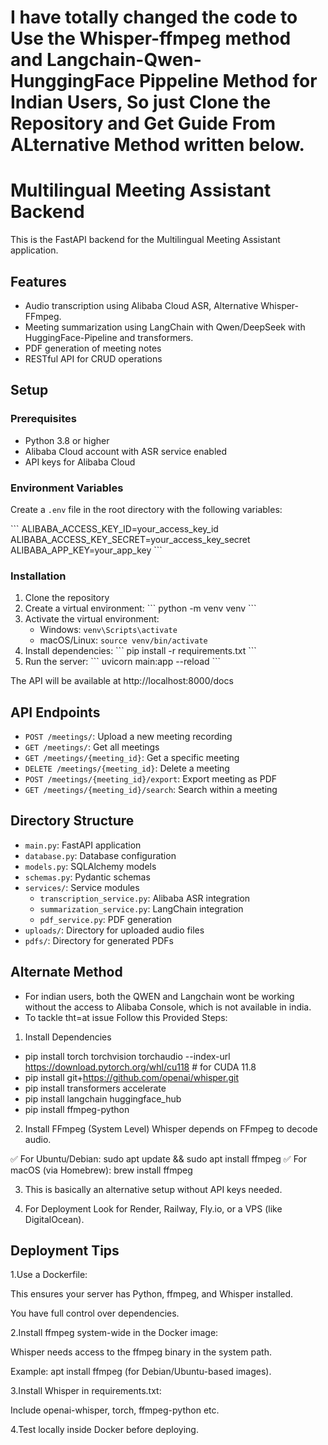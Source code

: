 
# I have totally changed the code to Use the Whisper-ffmpeg method and Langchain-Qwen-HunggingFace Pippeline Method for Indian Users, So just Clone the Repository and Get Guide From ALternative Method written below.

# Multilingual Meeting Assistant Backend

This is the FastAPI backend for the Multilingual Meeting Assistant application.

## Features

- Audio transcription using Alibaba Cloud ASR, Alternative Whisper-FFmpeg.
- Meeting summarization using LangChain with Qwen/DeepSeek with HuggingFace-Pipeline and transformers.
- PDF generation of meeting notes
- RESTful API for CRUD operations

## Setup

### Prerequisites

- Python 3.8 or higher
- Alibaba Cloud account with ASR service enabled
- API keys for Alibaba Cloud

### Environment Variables

Create a `.env` file in the root directory with the following variables:

\`\`\`
ALIBABA_ACCESS_KEY_ID=your_access_key_id
ALIBABA_ACCESS_KEY_SECRET=your_access_key_secret
ALIBABA_APP_KEY=your_app_key
\`\`\`

### Installation

1. Clone the repository
2. Create a virtual environment:
   \`\`\`
   python -m venv venv
   \`\`\`
3. Activate the virtual environment:
   - Windows: `venv\Scripts\activate`
   - macOS/Linux: `source venv/bin/activate`
4. Install dependencies:
   \`\`\`
   pip install -r requirements.txt
   \`\`\`
5. Run the server:
   \`\`\`
   uvicorn main:app --reload
   \`\`\`

The API will be available at http://localhost:8000/docs

## API Endpoints

- `POST /meetings/`: Upload a new meeting recording
- `GET /meetings/`: Get all meetings
- `GET /meetings/{meeting_id}`: Get a specific meeting
- `DELETE /meetings/{meeting_id}`: Delete a meeting
- `POST /meetings/{meeting_id}/export`: Export meeting as PDF
- `GET /meetings/{meeting_id}/search`: Search within a meeting

## Directory Structure

- `main.py`: FastAPI application
- `database.py`: Database configuration
- `models.py`: SQLAlchemy models
- `schemas.py`: Pydantic schemas
- `services/`: Service modules
  - `transcription_service.py`: Alibaba ASR integration
  - `summarization_service.py`: LangChain integration
  - `pdf_service.py`: PDF generation
- `uploads/`: Directory for uploaded audio files
- `pdfs/`: Directory for generated PDFs


## Alternate Method
- For indian users, both the QWEN and Langchain wont be working without the access to Alibaba Console, which is not available in india.
- To tackle tht=at issue Follow this Provided Steps:
1. Install Dependencies
- pip install torch torchvision torchaudio --index-url https://download.pytorch.org/whl/cu118  # for CUDA 11.8
- pip install git+https://github.com/openai/whisper.git
- pip install transformers accelerate
- pip install langchain huggingface_hub
- pip install ffmpeg-python

 2. Install FFmpeg (System Level)
Whisper depends on FFmpeg to decode audio.

✅ For Ubuntu/Debian: sudo apt update && sudo apt install ffmpeg
✅ For macOS (via Homebrew): brew install ffmpeg


3. This is basically an alternative setup without API keys needed.

4. For Deployment Look for  Render, Railway, Fly.io, or a VPS (like DigitalOcean).



## Deployment Tips

1.Use a Dockerfile:

This ensures your server has Python, ffmpeg, and Whisper installed.

You have full control over dependencies.

2.Install ffmpeg system-wide in the Docker image:

Whisper needs access to the ffmpeg binary in the system path.

Example: apt install ffmpeg (for Debian/Ubuntu-based images).

3.Install Whisper in requirements.txt:

Include openai-whisper, torch, ffmpeg-python etc.

4.Test locally inside Docker before deploying.

